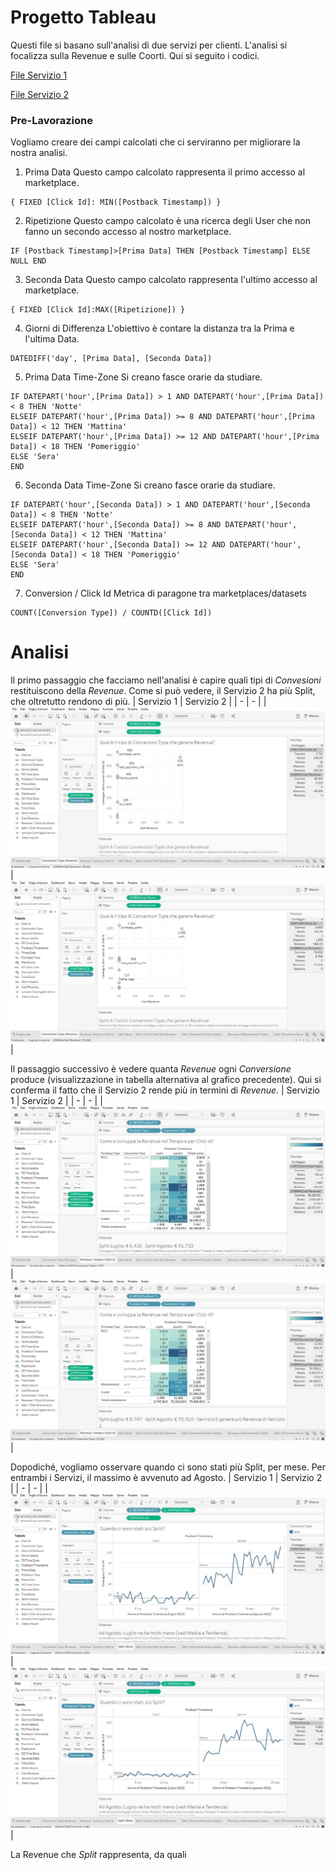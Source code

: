 # Progetto Tableau

Questi file si basano sull'analisi di due servizi per clienti. L'analisi si focalizza sulla Revenue e sulle Coorti. Qui si seguito i codici.

[File Servizio 1](https://github.com/stefanogrillo/Data-Analyst---Epicode/blob/4d4e6a56d7e36363586662737e4c306b330d5130/Week%206/Day%204/Progetto_Service_1.twb)

[File Servizio 2](https://github.com/stefanogrillo/Data-Analyst---Epicode/blob/4d4e6a56d7e36363586662737e4c306b330d5130/Week%206/Day%204/Progetto_Service_2.twb)

### Pre-Lavorazione

Vogliamo creare dei campi calcolati che ci serviranno per migliorare la nostra analisi.

1. Prima Data 
Questo campo calcolato rappresenta il primo accesso al marketplace. 
```
{ FIXED [Click Id]: MIN([Postback Timestamp]) }
```

2. Ripetizione
Questo campo calcolato è una ricerca degli User che non fanno un secondo accesso al nostro marketplace.
```
IF [Postback Timestamp]>[Prima Data] THEN [Postback Timestamp] ELSE NULL END
```

3. Seconda Data
Questo campo calcolato rappresenta l'ultimo accesso al marketplace.
```
{ FIXED [Click Id]:MAX([Ripetizione]) }
```

4. Giorni di Differenza
L'obiettivo è contare la distanza tra la Prima e l'ultima Data.
```
DATEDIFF('day', [Prima Data], [Seconda Data])
```

5. Prima Data Time-Zone
Si creano fasce orarie da studiare.
```
IF DATEPART('hour',[Prima Data]) > 1 AND DATEPART('hour',[Prima Data]) < 8 THEN 'Notte'
ELSEIF DATEPART('hour',[Prima Data]) >= 8 AND DATEPART('hour',[Prima Data]) < 12 THEN 'Mattina'
ELSEIF DATEPART('hour',[Prima Data]) >= 12 AND DATEPART('hour',[Prima Data]) < 18 THEN 'Pomeriggio'
ELSE 'Sera'
END
```

6. Seconda Data Time-Zone
Si creano fasce orarie da studiare.
```
IF DATEPART('hour',[Seconda Data]) > 1 AND DATEPART('hour',[Seconda Data]) < 8 THEN 'Notte'
ELSEIF DATEPART('hour',[Seconda Data]) >= 8 AND DATEPART('hour',[Seconda Data]) < 12 THEN 'Mattina'
ELSEIF DATEPART('hour',[Seconda Data]) >= 12 AND DATEPART('hour',[Seconda Data]) < 18 THEN 'Pomeriggio'
ELSE 'Sera'
END
```

7. Conversion / Click Id
Metrica di paragone tra marketplaces/datasets
```
COUNT([Conversion Type]) / COUNTD([Click Id])
```

# Analisi 

Il primo passaggio che facciamo nell'analisi è capire quali tipi di _Convesioni_ restituiscono della _Revenue_. Come si può vedere, il Servizio 2 ha più Split, che oltretutto rendono di più.
| Servizio 1 | Servizio 2 |
| - | - | 
| ![alt](https://github.com/stefanogrillo/Data-Analyst---Epicode/blob/a84c1ea7f462f71689bb25d54ee0f147549f81b4/Week%206/Day%204/Servizio%201/1.JPG) | ![alt](https://github.com/stefanogrillo/Data-Analyst---Epicode/blob/046802529bc467ec73917551d51354b4c5b43e69/Week%206/Day%204/Servizio%202/1.JPG) |

Il passaggio successivo è vedere quanta _Revenue_ ogni _Conversione_ produce (visualizzazione in tabella alternativa al grafico precedente). Qui si conferma il fatto che il Servizio 2 rende più in termini di _Revenue_.
| Servizio 1 | Servizio 2 |
| - | - | 
| ![alt](https://github.com/stefanogrillo/Data-Analyst---Epicode/blob/a84c1ea7f462f71689bb25d54ee0f147549f81b4/Week%206/Day%204/Servizio%201/2.JPG) | ![alt](https://github.com/stefanogrillo/Data-Analyst---Epicode/blob/2ff9612554db7d599995934eeb3dca9c788ed55a/Week%206/Day%204/Servizio%202/24.JPG) |

Dopodiché, vogliamo osservare quando ci sono stati più Split, per mese. Per entrambi i Servizi, il massimo è avvenuto ad Agosto.
| Servizio 1 | Servizio 2 |
| - | - | 
| ![alt](https://github.com/stefanogrillo/Data-Analyst---Epicode/blob/2ff9612554db7d599995934eeb3dca9c788ed55a/Week%206/Day%204/Servizio%201/3.JPG) | ![alt](https://github.com/stefanogrillo/Data-Analyst---Epicode/blob/2ff9612554db7d599995934eeb3dca9c788ed55a/Week%206/Day%204/Servizio%202/2.JPG) |

La Revenue che _Split_ rappresenta, da quali   
